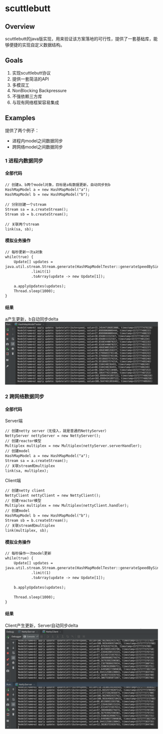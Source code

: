 # scuttlebutt
## Overview
scuttlebutt的java版实现，用来验证该方案落地的可行性，提供了一套基础库，能够便捷的实现自定义数据结构。
## Goals
1. 实现scuttlebutt协议
2. 提供一套简洁的API
3. 多模双工
4. NonBlocking Backpressure
5. 不强依赖三方库
6. 与现有网络框架容易集成
## Examples
提供了两个例子：
* 进程内model之间数据同步
* 跨网络model之间数据同步
### 1 进程内数据同步
#### 全部代码
```
// 创建a、b两个model对象，目标是a有数据更新，自动同步到b
HashMapModel a = new HashMapModel("a");
HashMapModel b = new HashMapModel("b");

// 分别创建一个stream
Stream sa = a.createStream();
Stream sb = b.createStream();

// 关联两个stream
link(sa, sb);
```
#### 模拟业务操作
```
// 每秒更新一次a对象
while(true) {
    Update[] updates = java.util.stream.Stream.generate(HashMapModelTester::generateSpeedBySin)
            .limit(1)
            .toArray(update -> new Update[1]);
            
    a.applyUpdates(updates);
    Thread.sleep(1000);
}
```
#### 结果
a产生更新，b自动同步delta
![](https://github.com/zman2013/scuttlebutt/blob/master/output/scuttlebut_inner_process.png) 

### 2 跨网络数据同步
#### 全部代码
Server端  
```
// 创建netty server（无侵入，就是普通的NettyServer）
NettyServer nettyServer = new NettyServer();
// 创建reactor模型
Multiplex multiplex = new Multiplex(nettyServer.serverHandler);
// 创建model
HashMapModel a = new HashMapModel("a");
Stream sa = a.createStream();
// 关联stream和multiplex
link(sa, multiplex);
```
Client端  
```
// 创建netty client
NettyClient nettyClient = new NettyClient();
// 创建reactor模型
Multiplex multiplex = new Multiplex(nettyClient.handler);
// 创建model
HashMapModel b = new HashMapModel("b");
Stream sb = b.createStream();
// 关联stream和multiplex
link(multiplex, sb);
```
#### 模拟业务操作
```
// 每秒操作一次model更新
while(true) {
    Update[] updates = java.util.stream.Stream.generate(HashMapModelTester::generateSpeedBySin)
            .limit(1)
            .toArray(update -> new Update[1]);

    b.applyUpdates(updates);

    Thread.sleep(1000);
}
```
#### 结果
Client产生更新，Server自动同步delta
![](https://github.com/zman2013/scuttlebutt/blob/master/output/scuttlebut_server_client.png)







